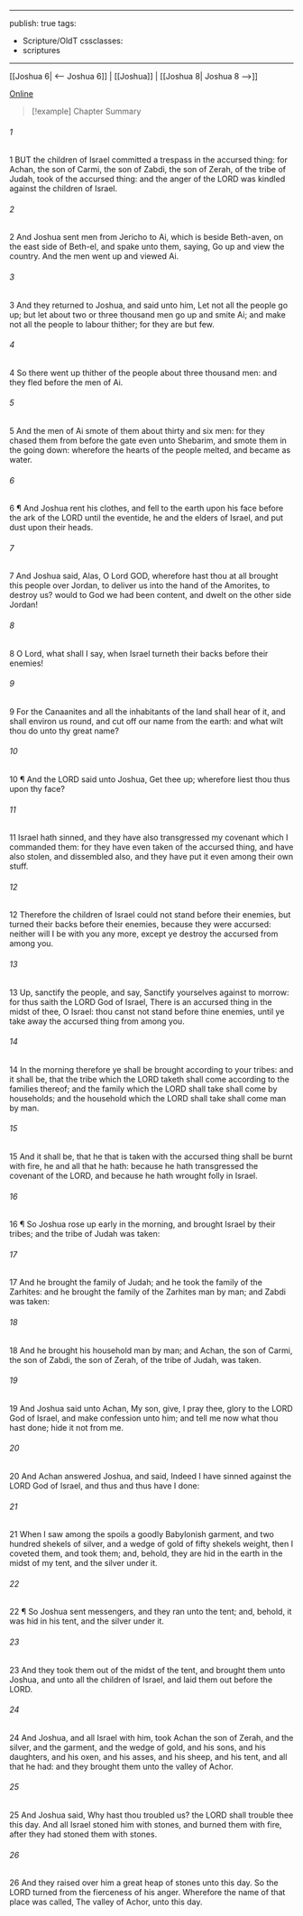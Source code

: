

---
publish: true
tags:
  - Scripture/OldT
cssclasses:
  - scriptures
---
[[Joshua 6| <-- Joshua 6]] | [[Joshua]] | [[Joshua 8| Joshua 8 -->]]

[Online](https://churchofjesuschrist.org/study/scriptures/ot/josh/7?lang=eng)

>[!example] Chapter Summary
>
###### 1
1 BUT the children of Israel committed a trespass in the accursed thing: for Achan, the son of Carmi, the son of Zabdi, the son of Zerah, of the tribe of Judah, took of the accursed thing: and the anger of the LORD was kindled against the children of Israel.
###### 2
2 And Joshua sent men from Jericho to Ai, which is beside Beth-aven, on the east side of Beth-el, and spake unto them, saying, Go up and view the country.  And the men went up and viewed Ai.
###### 3
3 And they returned to Joshua, and said unto him, Let not all the people go up; but let about two or three thousand men go up and smite Ai; and make not all the people to labour thither; for they are but few.
###### 4
4 So there went up thither of the people about three thousand men: and they fled before the men of Ai.
###### 5
5 And the men of Ai smote of them about thirty and six men: for they chased them from before the gate even unto Shebarim, and smote them in the going down: wherefore the hearts of the people melted, and became as water.
###### 6
6 ¶ And Joshua rent his clothes, and fell to the earth upon his face before the ark of the LORD until the eventide, he and the elders of Israel, and put dust upon their heads.
###### 7
7 And Joshua said, Alas, O Lord GOD, wherefore hast thou at all brought this people over Jordan, to deliver us into the hand of the Amorites, to destroy us?  would to God we had been content, and dwelt on the other side Jordan!
###### 8
8 O Lord, what shall I say, when Israel turneth their backs before their enemies!
###### 9
9 For the Canaanites and all the inhabitants of the land shall hear of it, and shall environ us round, and cut off our name from the earth: and what wilt thou do unto thy great name?
###### 10
10 ¶ And the LORD said unto Joshua, Get thee up; wherefore liest thou thus upon thy face?
###### 11
11 Israel hath sinned, and they have also transgressed my covenant which I commanded them: for they have even taken of the accursed thing, and have also stolen, and dissembled also, and they have put it even among their own stuff.
###### 12
12 Therefore the children of Israel could not stand before their enemies, but turned their backs before their enemies, because they were accursed: neither will I be with you any more, except ye destroy the accursed from among you.
###### 13
13 Up, sanctify the people, and say, Sanctify yourselves against to morrow: for thus saith the LORD God of Israel, There is an accursed thing in the midst of thee, O Israel: thou canst not stand before thine enemies, until ye take away the accursed thing from among you.
###### 14
14 In the morning therefore ye shall be brought according to your tribes: and it shall be, that the tribe which the LORD taketh shall come according to the families thereof; and the family which the LORD shall take shall come by households; and the household which the LORD shall take shall come man by man.
###### 15
15 And it shall be, that he that is taken with the accursed thing shall be burnt with fire, he and all that he hath: because he hath transgressed the covenant of the LORD, and because he hath wrought folly in Israel.
###### 16
16 ¶ So Joshua rose up early in the morning, and brought Israel by their tribes; and the tribe of Judah was taken:
###### 17
17 And he brought the family of Judah; and he took the family of the Zarhites: and he brought the family of the Zarhites man by man; and Zabdi was taken:
###### 18
18 And he brought his household man by man; and Achan, the son of Carmi, the son of Zabdi, the son of Zerah, of the tribe of Judah, was taken.
###### 19
19 And Joshua said unto Achan, My son, give, I pray thee, glory to the LORD God of Israel, and make confession unto him; and tell me now what thou hast done; hide it not from me.
###### 20
20 And Achan answered Joshua, and said, Indeed I have sinned against the LORD God of Israel, and thus and thus have I done:
###### 21
21 When I saw among the spoils a goodly Babylonish garment, and two hundred shekels of silver, and a wedge of gold of fifty shekels weight, then I coveted them, and took them; and, behold, they are hid in the earth in the midst of my tent, and the silver under it.
###### 22
22 ¶ So Joshua sent messengers, and they ran unto the tent; and, behold, it was hid in his tent, and the silver under it.
###### 23
23 And they took them out of the midst of the tent, and brought them unto Joshua, and unto all the children of Israel, and laid them out before the LORD.
###### 24
24 And Joshua, and all Israel with him, took Achan the son of Zerah, and the silver, and the garment, and the wedge of gold, and his sons, and his daughters, and his oxen, and his asses, and his sheep, and his tent, and all that he had: and they brought them unto the valley of Achor.
###### 25
25 And Joshua said, Why hast thou troubled us?  the LORD shall trouble thee this day.  And all Israel stoned him with stones, and burned them with fire, after they had stoned them with stones.
###### 26
26 And they raised over him a great heap of stones unto this day.  So the LORD turned from the fierceness of his anger.  Wherefore the name of that place was called, The valley of Achor, unto this day.



